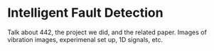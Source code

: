 # Intelligent Fault Detection

Talk about 442, the project we did, and the related paper. Images of vibration images, experimenal set up, 1D signals, etc.
